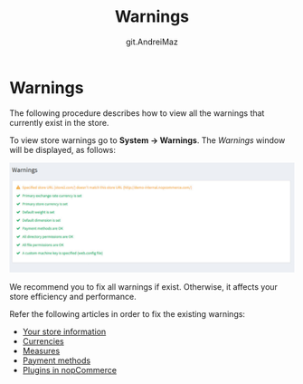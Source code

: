 ﻿---
title: Warnings
uid: en/running-your-store/system-administration/warnings
author: git.AndreiMaz
contributors: git.exileDev, git.mariannk
---

# Warnings

The following procedure describes how to view all the warnings that currently exist in the store.

To view store warnings go to **System → Warnings**. The *Warnings* window will be displayed, as follows:

![Warnings](_static/warnings/warnings.jpg)

We recommend you to fix all warnings if exist. Otherwise, it affects your store efficiency and performance.

Refer the following articles in order to fix the existing warnings:
* [Your store information](xref:en/getting-started/advanced-configuration/your-store-information)
* [Currencies](xref:en/getting-started/configure-payments/advanced-configuration/currencies)
* [Measures](xref:en/getting-started/configure-shipping/advanced-configuration/measures)
* [Payment methods](xref:en/getting-started/configure-payments/payment-methods/index)
* [Plugins in nopCommerce](xref:en/getting-started/advanced-configuration/plugins-in-nopcommerce)